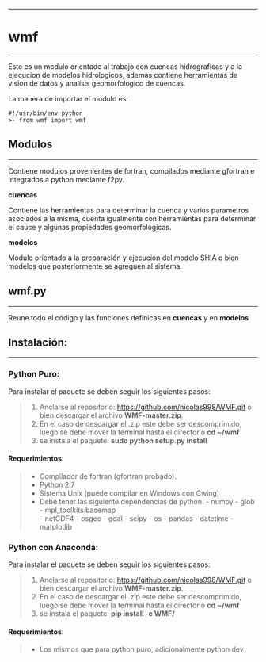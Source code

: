 ___
# wmf
___

Este es un modulo orientado al trabajo con cuencas hidrograficas
y a la ejecucion de modelos hidrologicos, ademas contiene herramientas
de vision de datos y analisis geomorfologico de cuencas.

La manera de importar el modulo es:

    #!/usr/bin/env python
	>- from wmf import wmf


## Modulos
___

Contiene modulos provenientes de fortran, compilados mediante
gfortran e integrados a python mediante f2py.

**cuencas**

Contiene las herramientas para determinar la cuenca y varios
parametros asociados a la misma, cuenta igualmente con herramientas
para determinar el cauce y algunas propiedades geomorfologicas.


**modelos**

Modulo orientado a la preparación y ejecución del modelo SHIA o bien
modelos que posteriormente se agreguen al sistema.

## wmf.py
___

Reune todo el código y las funciones definicas en **cuencas**
y en **modelos**

## Instalación:
___
### Python Puro:

Para instalar el paquete se deben seguir los siguientes pasos:

>1. Anclarse al repositorio: https://github.com/nicolas998/WMF.git
o bien descargar el archivo **WMF-master.zip**.
>2. En el caso de descargar el .zip este debe ser descomprimido,
luego se debe mover la terminal hasta el directorio
**cd ~/wmf**
>3. se instala el paquete: **sudo python setup.py install**

#### Requerimientos:

>- Compilador de fortran (gfortran probado).
>- Python 2.7
>- Sistema Unix (puede compilar en Windows con Cwing)
>- Debe tener las siguiente dependencias de python.
	- numpy
	- glob
	- mpl_toolkits.basemap  	
	- netCDF4
	- osgeo
	- gdal
	- scipy
	- os
	- pandas
	- datetime
	- matplotlib

### Python con Anaconda:

Para instalar el paquete se deben seguir los siguientes pasos:

>1. Anclarse al repositorio: https://github.com/nicolas998/WMF.git
o bien descargar el archivo **WMF-master.zip**.
>2. En el caso de descargar el .zip este debe ser descomprimido,
luego se debe mover la terminal hasta el directorio
**cd ~/wmf**
>3. se instala el paquete: **pip install -e WMF/**

#### Requerimientos:

>- Los mismos que para python puro, adicionalmente python dev  
